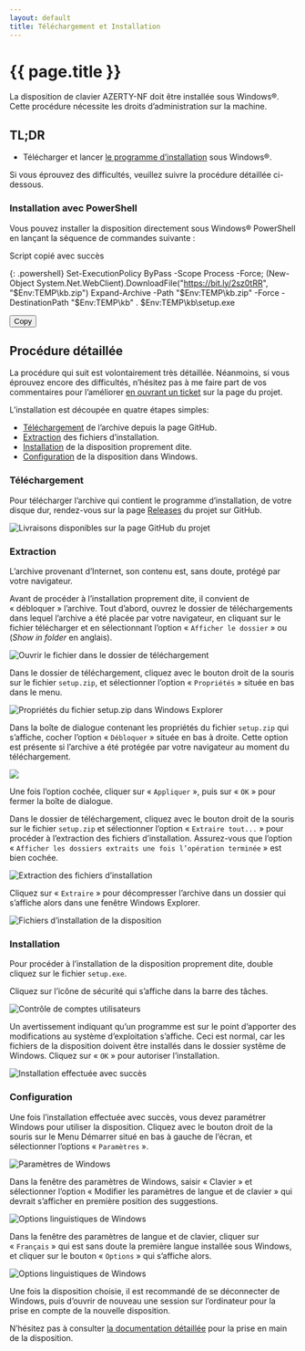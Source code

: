 ```yaml
---
layout: default
title: Téléchargement et Installation
---
```

# {{ page.title }}

La disposition de clavier AZERTY-NF doit être installée sous Windows®.  
Cette procédure nécessite les droits d’administration sur la machine.

## TL;DR

- Télécharger et lancer [le programme d’installation](https://github.com/springcomp/optimized-azerty-win/releases) sous Windows®.

Si vous éprouvez des difficultés, veuillez suivre la procédure détaillée ci-dessous.

### Installation avec PowerShell

Vous pouvez installer la disposition directement sous Windows® PowerShell en lançant la séquence de commandes suivante :

<span class="tooltip">Script copié avec succès</span>  

{: .powershell}
    Set-ExecutionPolicy ByPass -Scope Process -Force;
    (New-Object System.Net.WebClient).DownloadFile("https://bit.ly/2sz0tRR", "$Env:TEMP\kb.zip")
    Expand-Archive -Path "$Env:TEMP\kb.zip" -Force -DestinationPath "$Env:TEMP\kb"
    . $Env:TEMP\kb\setup.exe

<input class="clipboard" type="button" value="Copy" onclick="copyCodeElementToClipboard('powershell')" />


## Procédure détaillée

La procédure qui suit est volontairement très détaillée.
Néanmoins, si vous éprouvez encore des difficultés, n’hésitez pas à me faire part de vos commentaires pour l’améliorer [en ouvrant un ticket](https://github.com/springcomp/optimized-azerty-win/issues) sur la page du projet.

L’installation est découpée en quatre étapes simples:

- [Téléchargement](#download) de l’archive depuis la page GitHub.
- [Extraction](#extraction) des fichiers d’installation.
- [Installation](#installation) de la disposition proprement dite.
- [Configuration](#configuration) de la disposition dans Windows.


<a name="download"></a>
### Téléchargement

Pour télécharger l’archive qui contient le programme d’installation, de votre disque dur, rendez-vous sur la page [Releases](https://github.com/springcomp/optimized-azerty-win/releases) du projet sur GitHub.

![Livraisons disponibles sur la page GitHub du projet](assets/images/download_release.png)


<a name="extraction"></a>
### Extraction

L’archive provenant d’Internet, son contenu est, sans doute, protégé par votre navigateur.

Avant de procéder à l’installation proprement dite, il convient de « débloquer » l’archive. Tout d’abord, ouvrez le dossier de téléchargements dans lequel l’archive a été placée par votre navigateur, en cliquant sur le fichier télécharger et en sélectionnant l’option « `Afficher le dossier` » ou (_Show in folder_ en anglais).

![Ouvrir le fichier dans le dossier de téléchargement](assets/images/show_in_folder.png)

Dans le dossier de téléchargement, cliquez avec le bouton droit de la souris sur le fichier `setup.zip`, et sélectionner l’option « `Propriétés` » située en bas dans le menu.

![Propriétés du fichier setup.zip dans Windows Explorer](assets/images/right_click_properties.png)

Dans la boîte de dialogue contenant les propriétés du fichier `setup.zip` qui s’affiche, cocher l’option « `Débloquer` » située en bas à droite. Cette option est présente si l’archive a été protégée par votre navigateur au moment du téléchargement.

![](assets/images/unblock_archive.png)

Une fois l’option cochée, cliquer sur « `Appliquer` », puis sur « `OK` » pour fermer la boîte de dialogue.

Dans le dossier de téléchargement, cliquez avec le bouton droit de la souris sur le fichier `setup.zip` et sélectionner l’option « `Extraire tout...` » pour procéder à l’extraction des fichiers d’installation. Assurez-vous que l’option « `Afficher les dossiers extraits une fois l’opération terminée` » est bien cochée.

![Extraction des fichiers d’installation](assets/images/extract_all.png)

Cliquez sur « `Extraire` » pour décompresser l’archive dans un dossier qui s’affiche alors dans une fenêtre Windows Explorer.

![Fichiers d’installation de la disposition](assets/images/setup_files.png)

<a name="installation"></a>
### Installation

Pour procéder à l’installation de la disposition proprement dite, double cliquez sur le fichier `setup.exe`.

Cliquez sur l’icône de sécurité qui s’affiche dans la barre des tâches.

![Contrôle de comptes utilisateurs](assets/images/uac.png)

Un avertissement indiquant qu’un programme est sur le point d’apporter des modifications au système d’exploitation s’affiche. Ceci est normal, car les fichiers de la disposition doivent être installés dans le dossier systême de Windows. Cliquez sur « `OK` » pour autoriser l’installation.

![Installation effectuée avec succès](assets/images/success.png)


<a name="configuration"></a>
### Configuration

Une fois l’installation effectuée avec succès, vous devez paramétrer Windows pour utiliser la disposition.
Cliquez avec le bouton droit de la souris sur le Menu Démarrer situé en bas à gauche de l’écran, et sélectionner l’options « `Paramètres` ».

![Paramètres de Windows](assets/images/settings.png)

Dans la fenêtre des paramètres de Windows, saisir « Clavier » et sélectionner l’option « Modifier les paramètres de langue et de clavier » qui devrait s’afficher en première position des suggestions.

![Options linguistiques de Windows](assets/images/languages.png)

Dans la fenêtre des paramètres de langue et de clavier, cliquer sur « `Français` » qui est sans doute la première langue installée sous Windows, et cliquer sur le bouton « `Options` » qui s’affiche alors.

![Options linguistiques de Windows](assets/images/add_language.png)

Une fois la disposition choisie, il est recommandé de se déconnecter de Windows, puis d’ouvrir de nouveau une session sur l’ordinateur pour la prise en compte de la nouvelle disposition.

N’hésitez pas à consulter [la documentation détaillée](/optimized-azerty-win/index.html#usage) pour la prise en main de la disposition.
